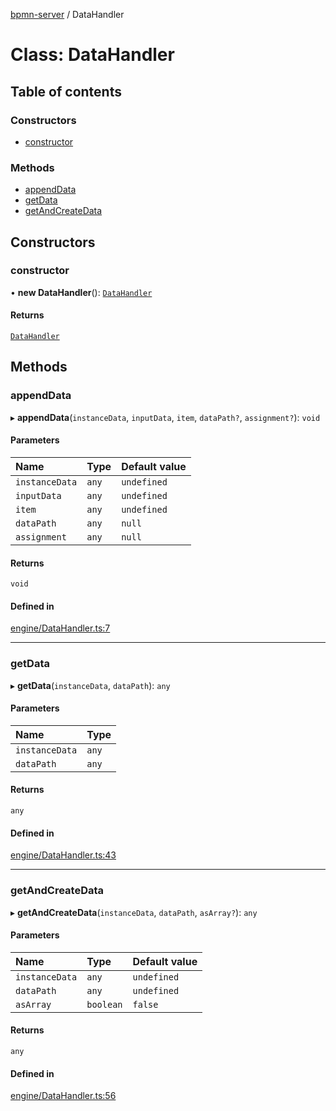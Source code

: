 [bpmn-server](../readme.md) / DataHandler

# Class: DataHandler

## Table of contents

### Constructors

- [constructor](DataHandler.md#constructor)

### Methods

- [appendData](DataHandler.md#appenddata)
- [getData](DataHandler.md#getdata)
- [getAndCreateData](DataHandler.md#getandcreatedata)

## Constructors

### constructor

• **new DataHandler**(): [`DataHandler`](DataHandler.md)

#### Returns

[`DataHandler`](DataHandler.md)

## Methods

### appendData

▸ **appendData**(`instanceData`, `inputData`, `item`, `dataPath?`, `assignment?`): `void`

#### Parameters

| Name | Type | Default value |
| :------ | :------ | :------ |
| `instanceData` | `any` | `undefined` |
| `inputData` | `any` | `undefined` |
| `item` | `any` | `undefined` |
| `dataPath` | `any` | `null` |
| `assignment` | `any` | `null` |

#### Returns

`void`

#### Defined in

[engine/DataHandler.ts:7](https://github.com/bpmnServer/bpmn-server/blob/67a073b/src/engine/DataHandler.ts#L7)

___

### getData

▸ **getData**(`instanceData`, `dataPath`): `any`

#### Parameters

| Name | Type |
| :------ | :------ |
| `instanceData` | `any` |
| `dataPath` | `any` |

#### Returns

`any`

#### Defined in

[engine/DataHandler.ts:43](https://github.com/bpmnServer/bpmn-server/blob/67a073b/src/engine/DataHandler.ts#L43)

___

### getAndCreateData

▸ **getAndCreateData**(`instanceData`, `dataPath`, `asArray?`): `any`

#### Parameters

| Name | Type | Default value |
| :------ | :------ | :------ |
| `instanceData` | `any` | `undefined` |
| `dataPath` | `any` | `undefined` |
| `asArray` | `boolean` | `false` |

#### Returns

`any`

#### Defined in

[engine/DataHandler.ts:56](https://github.com/bpmnServer/bpmn-server/blob/67a073b/src/engine/DataHandler.ts#L56)
